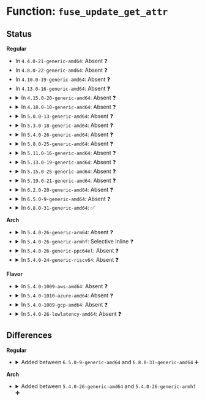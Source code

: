 # Function: <code>fuse_update_get_attr</code>

## Status
<b>Regular</b>
<ul>
<li>
In <code>4.4.0-21-generic-amd64</code>: Absent ❓
</li>
<li>
In <code>4.8.0-22-generic-amd64</code>: Absent ❓
</li>
<li>
In <code>4.10.0-19-generic-amd64</code>: Absent ❓
</li>
<li>
In <code>4.13.0-16-generic-amd64</code>: Absent ❓
</li>
<li>
<details>
<summary>In <code>4.15.0-20-generic-amd64</code>: Absent ❓</summary>

```json
{
  "name": "fuse_update_get_attr",
  "collision_type": "Unique Static",
  "inline_type": "Full",
  "funcs": [
    {
      "addr": 18446744071582612077,
      "name": "fuse_update_get_attr",
      "external": false,
      "loc": "fs/fuse/dir.c:926",
      "file": "fs/fuse/dir.c",
      "inline": "not declared, inlined",
      "caller_inline": [
        "fs/fuse/dir.c:fuse_getattr",
        "fs/fuse/dir.c:fuse_update_attributes"
      ],
      "caller_func": []
    }
  ],
  "symbols": []
}
```
</details>
</li>
<li>
<details>
<summary>In <code>4.18.0-10-generic-amd64</code>: Absent ❓</summary>

```json
{
  "name": "fuse_update_get_attr",
  "collision_type": "Unique Static",
  "inline_type": "Full",
  "funcs": [
    {
      "addr": 18446744071582805204,
      "name": "fuse_update_get_attr",
      "external": false,
      "loc": "fs/fuse/dir.c:927",
      "file": "fs/fuse/dir.c",
      "inline": "not declared, inlined",
      "caller_inline": [
        "fs/fuse/dir.c:fuse_getattr",
        "fs/fuse/dir.c:fuse_update_attributes"
      ],
      "caller_func": []
    }
  ],
  "symbols": []
}
```
</details>
</li>
<li>
<details>
<summary>In <code>5.0.0-13-generic-amd64</code>: Absent ❓</summary>

```json
{
  "name": "fuse_update_get_attr",
  "collision_type": "Unique Static",
  "inline_type": "Full",
  "funcs": [
    {
      "addr": 18446744071582908077,
      "name": "fuse_update_get_attr",
      "external": false,
      "loc": "fs/fuse/dir.c:924",
      "file": "fs/fuse/dir.c",
      "inline": "not declared, inlined",
      "caller_inline": [
        "fs/fuse/dir.c:fuse_getattr",
        "fs/fuse/dir.c:fuse_getattr",
        "fs/fuse/dir.c:fuse_update_attributes"
      ],
      "caller_func": []
    }
  ],
  "symbols": []
}
```
</details>
</li>
<li>
<details>
<summary>In <code>5.3.0-18-generic-amd64</code>: Absent ❓</summary>

```json
{
  "name": "fuse_update_get_attr",
  "collision_type": "Unique Static",
  "inline_type": "Full",
  "funcs": [
    {
      "addr": 18446744071583087276,
      "name": "fuse_update_get_attr",
      "external": false,
      "loc": "fs/fuse/dir.c:911",
      "file": "fs/fuse/dir.c",
      "inline": "not declared, inlined",
      "caller_inline": [
        "fs/fuse/dir.c:fuse_getattr",
        "fs/fuse/dir.c:fuse_getattr",
        "fs/fuse/dir.c:fuse_update_attributes"
      ],
      "caller_func": []
    }
  ],
  "symbols": []
}
```
</details>
</li>
<li>
<details>
<summary>In <code>5.4.0-26-generic-amd64</code>: Absent ❓</summary>

```json
{
  "name": "fuse_update_get_attr",
  "collision_type": "Unique Static",
  "inline_type": "Full",
  "funcs": [
    {
      "addr": 18446744071583192412,
      "name": "fuse_update_get_attr",
      "external": false,
      "loc": "fs/fuse/dir.c:969",
      "file": "fs/fuse/dir.c",
      "inline": "not declared, inlined",
      "caller_inline": [
        "fs/fuse/dir.c:fuse_getattr",
        "fs/fuse/dir.c:fuse_getattr",
        "fs/fuse/dir.c:fuse_update_attributes"
      ],
      "caller_func": []
    }
  ],
  "symbols": []
}
```
</details>
</li>
<li>
<details>
<summary>In <code>5.8.0-25-generic-amd64</code>: Absent ❓</summary>

```json
{
  "name": "fuse_update_get_attr",
  "collision_type": "Unique Static",
  "inline_type": "Full",
  "funcs": [
    {
      "addr": 18446744071583512603,
      "name": "fuse_update_get_attr",
      "external": false,
      "loc": "fs/fuse/dir.c:969",
      "file": "fs/fuse/dir.c",
      "inline": "not declared, inlined",
      "caller_inline": [
        "fs/fuse/dir.c:fuse_getattr",
        "fs/fuse/dir.c:fuse_update_attributes"
      ],
      "caller_func": []
    }
  ],
  "symbols": []
}
```
</details>
</li>
<li>
<details>
<summary>In <code>5.11.0-16-generic-amd64</code>: Absent ❓</summary>

```json
{
  "name": "fuse_update_get_attr",
  "collision_type": "Unique Static",
  "inline_type": "Full",
  "funcs": [
    {
      "addr": 18446744071583626899,
      "name": "fuse_update_get_attr",
      "external": false,
      "loc": "fs/fuse/dir.c:1069",
      "file": "fs/fuse/dir.c",
      "inline": "not declared, inlined",
      "caller_inline": [
        "fs/fuse/dir.c:fuse_getattr",
        "fs/fuse/dir.c:fuse_update_attributes"
      ],
      "caller_func": []
    }
  ],
  "symbols": []
}
```
</details>
</li>
<li>
<details>
<summary>In <code>5.13.0-19-generic-amd64</code>: Absent ❓</summary>

```json
{
  "name": "fuse_update_get_attr",
  "collision_type": "Unique Static",
  "inline_type": "Full",
  "funcs": [
    {
      "addr": 18446744071583649971,
      "name": "fuse_update_get_attr",
      "external": false,
      "loc": "fs/fuse/dir.c:1086",
      "file": "fs/fuse/dir.c",
      "inline": "not declared, inlined",
      "caller_inline": [
        "fs/fuse/dir.c:fuse_getattr",
        "fs/fuse/dir.c:fuse_update_attributes"
      ],
      "caller_func": []
    }
  ],
  "symbols": []
}
```
</details>
</li>
<li>
<details>
<summary>In <code>5.15.0-25-generic-amd64</code>: Absent ❓</summary>

```json
{
  "name": "fuse_update_get_attr",
  "collision_type": "Unique Static",
  "inline_type": "Full",
  "funcs": [
    {
      "addr": 18446744071584009027,
      "name": "fuse_update_get_attr",
      "external": false,
      "loc": "fs/fuse/dir.c:1034",
      "file": "fs/fuse/dir.c",
      "inline": "not declared, inlined",
      "caller_inline": [
        "fs/fuse/dir.c:fuse_getattr",
        "fs/fuse/dir.c:fuse_update_attributes"
      ],
      "caller_func": []
    }
  ],
  "symbols": []
}
```
</details>
</li>
<li>
<details>
<summary>In <code>5.19.0-21-generic-amd64</code>: Absent ❓</summary>

```json
{
  "name": "fuse_update_get_attr",
  "collision_type": "Unique Static",
  "inline_type": "Full",
  "funcs": [
    {
      "addr": 18446744071584594114,
      "name": "fuse_update_get_attr",
      "external": false,
      "loc": "fs/fuse/dir.c:1114",
      "file": "fs/fuse/dir.c",
      "inline": "not declared, inlined",
      "caller_inline": [
        "fs/fuse/dir.c:fuse_getattr",
        "fs/fuse/dir.c:fuse_update_attributes"
      ],
      "caller_func": []
    }
  ],
  "symbols": []
}
```
</details>
</li>
<li>
<details>
<summary>In <code>6.2.0-20-generic-amd64</code>: Absent ❓</summary>

```json
{
  "name": "fuse_update_get_attr",
  "collision_type": "Unique Static",
  "inline_type": "Full",
  "funcs": [
    {
      "addr": 18446744071585272450,
      "name": "fuse_update_get_attr",
      "external": false,
      "loc": "fs/fuse/dir.c:1137",
      "file": "fs/fuse/dir.c",
      "inline": "not declared, inlined",
      "caller_inline": [
        "fs/fuse/dir.c:fuse_getattr",
        "fs/fuse/dir.c:fuse_update_attributes"
      ],
      "caller_func": []
    }
  ],
  "symbols": []
}
```
</details>
</li>
<li>
<details>
<summary>In <code>6.5.0-9-generic-amd64</code>: Absent ❓</summary>

```json
{
  "name": "fuse_update_get_attr",
  "collision_type": "Unique Static",
  "inline_type": "Full",
  "funcs": [
    {
      "addr": 18446744071585502930,
      "name": "fuse_update_get_attr",
      "external": false,
      "loc": "fs/fuse/dir.c:1203",
      "file": "fs/fuse/dir.c",
      "inline": "not declared, inlined",
      "caller_inline": [
        "fs/fuse/dir.c:fuse_getattr",
        "fs/fuse/dir.c:fuse_update_attributes"
      ],
      "caller_func": []
    }
  ],
  "symbols": []
}
```
</details>
</li>
<li>
<details>
<summary>In <code>6.8.0-31-generic-amd64</code>: ✅</summary>

```c
int fuse_update_get_attr(struct inode * inode, struct file * file, struct kstat * stat, u32 request_mask, unsigned int flags)
```

```json
{
  "name": "fuse_update_get_attr",
  "collision_type": "Unique Static",
  "inline_type": "No",
  "funcs": [
    {
      "addr": 18446744071585730944,
      "name": "fuse_update_get_attr",
      "external": false,
      "loc": "fs/fuse/dir.c:1281",
      "file": "fs/fuse/dir.c",
      "inline": "seen, unknown",
      "caller_inline": [],
      "caller_func": [
        "fs/fuse/dir.c:fuse_getattr",
        "fs/fuse/dir.c:fuse_update_attributes"
      ]
    }
  ],
  "symbols": [
    {
      "addr": 18446744071585730944,
      "name": "fuse_update_get_attr",
      "section": ".text",
      "bind": "STB_LOCAL",
      "size": 389
    }
  ]
}
```
</details>
</li>
</ul>
<b>Arch</b>
<ul>
<li>
<details>
<summary>In <code>5.4.0-26-generic-arm64</code>: Absent ❓</summary>

```json
{
  "name": "fuse_update_get_attr",
  "collision_type": "Unique Static",
  "inline_type": "Full",
  "funcs": [
    {
      "addr": 18446603336494910728,
      "name": "fuse_update_get_attr",
      "external": false,
      "loc": "fs/fuse/dir.c:969",
      "file": "fs/fuse/dir.c",
      "inline": "not declared, inlined",
      "caller_inline": [
        "fs/fuse/dir.c:fuse_getattr",
        "fs/fuse/dir.c:fuse_getattr",
        "fs/fuse/dir.c:fuse_update_attributes"
      ],
      "caller_func": []
    }
  ],
  "symbols": []
}
```
</details>
</li>
<li>
<details>
<summary>In <code>5.4.0-26-generic-armhf</code>: Selective Inline ❓</summary>

```c
int fuse_update_get_attr(struct inode * inode, struct file * file, struct kstat * stat, u32 request_mask, unsigned int flags)
```

```json
{
  "name": "fuse_update_get_attr",
  "collision_type": "Unique Static",
  "inline_type": "Selective",
  "funcs": [
    {
      "addr": 3228318136,
      "name": "fuse_update_get_attr",
      "external": false,
      "loc": "fs/fuse/dir.c:969",
      "file": "fs/fuse/dir.c",
      "inline": "not declared, inlined",
      "caller_inline": [],
      "caller_func": [
        "fs/fuse/dir.c:fuse_getattr",
        "fs/fuse/dir.c:fuse_update_attributes"
      ]
    }
  ],
  "symbols": [
    {
      "addr": 3228318136,
      "name": "fuse_update_get_attr",
      "section": ".text",
      "bind": "STB_LOCAL",
      "size": 188
    }
  ]
}
```
</details>
</li>
<li>
<details>
<summary>In <code>5.4.0-26-generic-ppc64el</code>: Absent ❓</summary>

```json
{
  "name": "fuse_update_get_attr",
  "collision_type": "Unique Static",
  "inline_type": "Full",
  "funcs": [
    {
      "addr": 13835058055288776676,
      "name": "fuse_update_get_attr",
      "external": false,
      "loc": "fs/fuse/dir.c:969",
      "file": "fs/fuse/dir.c",
      "inline": "not declared, inlined",
      "caller_inline": [
        "fs/fuse/dir.c:fuse_getattr",
        "fs/fuse/dir.c:fuse_getattr",
        "fs/fuse/dir.c:fuse_update_attributes"
      ],
      "caller_func": []
    }
  ],
  "symbols": []
}
```
</details>
</li>
<li>
<details>
<summary>In <code>5.4.0-24-generic-riscv64</code>: Absent ❓</summary>

```json
{
  "name": "fuse_update_get_attr",
  "collision_type": "Unique Static",
  "inline_type": "Full",
  "funcs": [
    {
      "addr": 18446743936274221186,
      "name": "fuse_update_get_attr",
      "external": false,
      "loc": "fs/fuse/dir.c:969",
      "file": "fs/fuse/dir.c",
      "inline": "not declared, inlined",
      "caller_inline": [
        "fs/fuse/dir.c:fuse_getattr",
        "fs/fuse/dir.c:fuse_getattr",
        "fs/fuse/dir.c:fuse_update_attributes"
      ],
      "caller_func": []
    }
  ],
  "symbols": []
}
```
</details>
</li>
</ul>
<b>Flavor</b>
<ul>
<li>
<details>
<summary>In <code>5.4.0-1009-aws-amd64</code>: Absent ❓</summary>

```json
{
  "name": "fuse_update_get_attr",
  "collision_type": "Unique Static",
  "inline_type": "Full",
  "funcs": [
    {
      "addr": 18446744071583161148,
      "name": "fuse_update_get_attr",
      "external": false,
      "loc": "fs/fuse/dir.c:969",
      "file": "fs/fuse/dir.c",
      "inline": "not declared, inlined",
      "caller_inline": [
        "fs/fuse/dir.c:fuse_getattr",
        "fs/fuse/dir.c:fuse_getattr",
        "fs/fuse/dir.c:fuse_update_attributes"
      ],
      "caller_func": []
    }
  ],
  "symbols": []
}
```
</details>
</li>
<li>
<details>
<summary>In <code>5.4.0-1010-azure-amd64</code>: Absent ❓</summary>

```json
{
  "name": "fuse_update_get_attr",
  "collision_type": "Unique Static",
  "inline_type": "Full",
  "funcs": [
    {
      "addr": 18446744071583098300,
      "name": "fuse_update_get_attr",
      "external": false,
      "loc": "fs/fuse/dir.c:969",
      "file": "fs/fuse/dir.c",
      "inline": "not declared, inlined",
      "caller_inline": [
        "fs/fuse/dir.c:fuse_getattr",
        "fs/fuse/dir.c:fuse_getattr",
        "fs/fuse/dir.c:fuse_update_attributes"
      ],
      "caller_func": []
    }
  ],
  "symbols": []
}
```
</details>
</li>
<li>
<details>
<summary>In <code>5.4.0-1009-gcp-amd64</code>: Absent ❓</summary>

```json
{
  "name": "fuse_update_get_attr",
  "collision_type": "Unique Static",
  "inline_type": "Full",
  "funcs": [
    {
      "addr": 18446744071583145180,
      "name": "fuse_update_get_attr",
      "external": false,
      "loc": "fs/fuse/dir.c:969",
      "file": "fs/fuse/dir.c",
      "inline": "not declared, inlined",
      "caller_inline": [
        "fs/fuse/dir.c:fuse_getattr",
        "fs/fuse/dir.c:fuse_getattr",
        "fs/fuse/dir.c:fuse_update_attributes"
      ],
      "caller_func": []
    }
  ],
  "symbols": []
}
```
</details>
</li>
<li>
<details>
<summary>In <code>5.4.0-26-lowlatency-amd64</code>: Absent ❓</summary>

```json
{
  "name": "fuse_update_get_attr",
  "collision_type": "Unique Static",
  "inline_type": "Full",
  "funcs": [
    {
      "addr": 18446744071583238732,
      "name": "fuse_update_get_attr",
      "external": false,
      "loc": "fs/fuse/dir.c:969",
      "file": "fs/fuse/dir.c",
      "inline": "not declared, inlined",
      "caller_inline": [
        "fs/fuse/dir.c:fuse_getattr",
        "fs/fuse/dir.c:fuse_getattr",
        "fs/fuse/dir.c:fuse_update_attributes"
      ],
      "caller_func": []
    }
  ],
  "symbols": []
}
```
</details>
</li>
</ul>

## Differences
<b>Regular</b>
<ul>
<li>
<details>
<summary>Added between <code>6.5.0-9-generic-amd64</code> and <code>6.8.0-31-generic-amd64</code> ➕</summary>

```c
int fuse_update_get_attr(struct inode * inode, struct file * file, struct kstat * stat, u32 request_mask, unsigned int flags)
```
</details>
</li>
</ul>
<b>Arch</b>
<ul>
<li>
<details>
<summary>Added between <code>5.4.0-26-generic-amd64</code> and <code>5.4.0-26-generic-armhf</code> ➕</summary>

```c
int fuse_update_get_attr(struct inode * inode, struct file * file, struct kstat * stat, u32 request_mask, unsigned int flags)
```
</details>
</li>
</ul>
